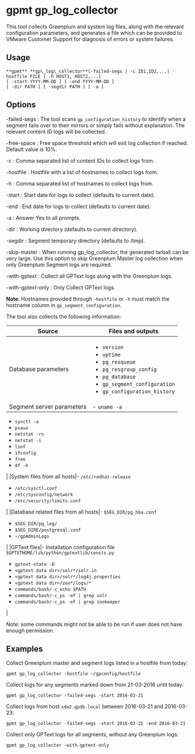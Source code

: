 # gpmt gp\_log\_collector 

This tool collects Greenplum and system log files, along with the relevant configuration parameters, and generates a file which can be provided to VMware Customer Support for diagnosis of errors or system failures.

## <a id="usage"></a>Usage 

```
**gpmt** **gp\_log\_collector**[-failed-segs | -c ID1,ID2,...| -hostfile FILE | -h HOST1, HOST2,...]
[ -start YYYY-MM-DD ] [ -end YYYY-MM-DD ]
[ -dir PATH ] [ -segdir PATH ] [ -a ]
```

## <a id="opts"></a>Options 

-failed-segs
:   The tool scans `gp_configuration_history` to identify when a segment fails over to their mirrors or simply fails without explanation. The relevant content ID logs will be collected.

-free-space
:   Free space threshold which will exit log collection if reached. Default value is 10%.

-c
:   Comma separated list of content IDs to collect logs from.

-hostfile
:   Hostfile with a list of hostnames to collect logs from.

-h
:   Comma separated list of hostnames to collect logs from.

-start
:   Start date for logs to collect \(defaults to current date\).

-end
:   End date for logs to collect \(defaults to current date\).

-a
:   Answer Yes to all prompts.

-dir
:   Working directory \(defaults to current directory\).

-segdir
:   Segment temporary directory \(defaults to /tmp\).

-skip-master
:   When running gp\_log\_collector, the generated tarball can be very large. Use this option to skip Greenplum Master log collection when only Greenplum Segment logs are required.

-with-gptext
:   Collect all GPText logs along with the Greenplum logs.

-with-gptext-only
:   Only Collect GPText logs.

**Note**: Hostnames provided through `-hostfile` or `-h` must match the hostname column in `gp_segment_configuration`.

The tool also collects the following information:

|Source|Files and outputs|
|------|-----------------|
| Database parameters | <ul><li>`version`</li><li>`uptime`</li><li>`pg_resqueue`</li><li>`pg_resgroup_config`</li><li>`pg_database`</li><li>`gp_segment_configuration`</li><li>`gp_configuration_history`</li> |
| Segment server parameters |-   `uname -a`
-   `sysctl -a`
-   `psaux`
-   `netstat -rn`
-   `netstat -i`
-   `lsof`
-   `ifconfig`
-   `free`
-   `df -h`

|
|System files from all hosts|-   `/etc/redhat-release`
-   `/etc/sysctl.conf`
-   `/etc/sysconfig/network`
-   `/etc/security/limits.conf`

|
|Database related files from all hosts|-   `$SEG_DIR/pg_hba.conf`
-   `$SEG_DIR/pg_log/`
-   `$SEG_DIRE/postgresql.conf`
-   `~/gpAdminLogs`

|
|GPText files|-   Installation configuration file `$GPTXTHOME/lib/python/gptextlib/consts.py`
-   `gptext-state -D`
-   `<gptext data dir>/solr*/solr.in`
-   `<gptext data dir>/solr*/log4j.properties`
-   `<gptext data dir>/zoo*/logs/*`
-   `commands/bash/-c_echo $PATH`
-   `commands/bash/-c_ps -ef | grep solr`
-   `commands/bash/-c_ps -ef | grep zookeeper`

|

Note: some commands might not be able to be run if user does not have enough permission.

## <a id="exs"></a>Examples 

Collect Greenplum master and segment logs listed in a hostfile from today:

```
gpmt gp_log_collector -hostfile ~/gpconfig/hostfile
```

Collect logs for any segments marked down from 21-03-2016 until today:

```
gpmt gp_log_collector -failed-segs -start 2016-03-21
```

Collect logs from host `sdw2.gpdb.local` between 2016-03-21 and 2016-03-23:

```
gpmt gp_log_collector -failed-segs -start 2016-03-21 -end 2016-03-21
```

Collect only GPText logs for all segments, without any Greenplum logs:

```
gpmt gp_log_collector -with-gptext-only
```

